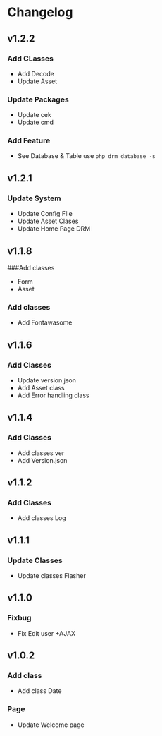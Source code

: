 # Changelog
## v1.2.2
### Add CLasses
* Add Decode
* Update Asset
### Update Packages
* Update cek
* Update cmd
### Add Feature
* See Database & Table use ```php drm database -s```

## v1.2.1
### Update System
* Update Config FIle
* Update Asset Clases
* Update Home Page DRM

## v1.1.8
###Add classes
* Form
* Asset
### Add classes
* Add Fontawasome

## v1.1.6
### Add Classes
* Update version.json
* Add Asset class
* Add Error handling class

## v1.1.4
### Add Classes
* Add classes ver
* Add Version.json

## v1.1.2
### Add Classes
* Add classes Log

## v1.1.1
### Update Classes
* Update classes Flasher

## v1.1.0
### Fixbug
* Fix Edit user +AJAX

## v1.0.2
### Add class
* Add class Date
### Page
* Update Welcome page
